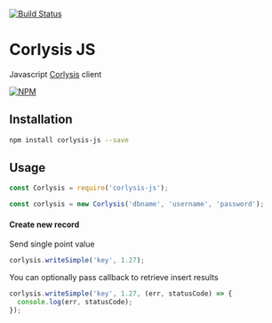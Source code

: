 [![Build Status](https://travis-ci.org/mKomorowski/corlysis-js.svg?branch=master)](https://travis-ci.org/mKomorowski/corlysis-js)

# Corlysis JS
Javascript [Corlysis](https://corlysis.com/) client

[![NPM](https://nodei.co/npm/corlysis-js.png?downloads=true)](https://nodei.co/npm/corlysis-js/)

## Installation
```bash
npm install corlysis-js --save
```

## Usage
```javascript
const Corlysis = require('corlysis-js');

const corlysis = new Corlysis('dbname', 'username', 'password');
```

#### Create new record

Send single point value
```javascript
corlysis.writeSimple('key', 1.27);
```

You can optionally pass callback to retrieve insert results
```javascript
corlysis.writeSimple('key', 1.27, (err, statusCode) => {
  console.log(err, statusCode);
});
```